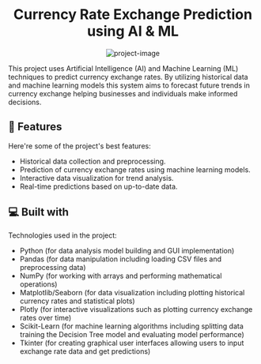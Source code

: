 <h1 align="center" id="title">Currency Rate Exchange Prediction using AI &amp; ML</h1>

<p align="center"><img src="https://socialify.git.ci/alishaofficial88/Currency-Rate-Exchange-Prediction-AIML/image?font=Bitter&amp;forks=1&amp;issues=1&amp;language=1&amp;name=1&amp;owner=1&amp;pattern=Signal&amp;pulls=1&amp;stargazers=1&amp;theme=Dark" alt="project-image"></p>

<p id="description">This project uses Artificial Intelligence (AI) and Machine Learning (ML) techniques to predict currency exchange rates. By utilizing historical data and machine learning models this system aims to forecast future trends in currency exchange helping businesses and individuals make informed decisions.</p>

  
  
<h2>🧐 Features</h2>

Here're some of the project's best features:

*   Historical data collection and preprocessing.
*   Prediction of currency exchange rates using machine learning models.
*   Interactive data visualization for trend analysis.
*   Real-time predictions based on up-to-date data.

  
  
<h2>💻 Built with</h2>

Technologies used in the project:

*   Python (for data analysis model building and GUI implementation)
*   Pandas (for data manipulation including loading CSV files and preprocessing data)
*   NumPy (for working with arrays and performing mathematical operations)
*   Matplotlib/Seaborn (for data visualization including plotting historical currency rates and statistical plots)
*   Plotly (for interactive visualizations such as plotting currency exchange rates over time)
*   Scikit-Learn (for machine learning algorithms including splitting data training the Decision Tree model and evaluating model performance)
*   Tkinter (for creating graphical user interfaces allowing users to input exchange rate data and get predictions)
